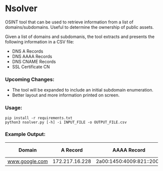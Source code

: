# Nsolver
OSINT tool that can be used to retrieve information from a list of domains/subdomains. Useful to determine the ownership of public assets. 

Given a list of domains and subdomanis, the tool extracts and presents the following information in a CSV file:
- DNS A Records
- DNS AAAA Records
- DNS CNAME Records
- SSL Certificate CN

### Upcoming Changes:
- The tool will be expanded to include an initial subdomain enumeration.
- Better layout and more information printed on screen.

### Usage:
```
pip install -r requirements.txt
python3 nsolver.py [-h] -i INPUT_FILE -o OUTPUT_FILE.csv
```

### Example Output:

| Domain | A Record | AAAA Record | CNAME Record | IP Owners | SSL CN |
| -------- | ------- | ------- | ------- | ------- | ------- |
| www.google.com | 172.217.16.228 | 2a00:1450:4009:821::2004 | N/A | GOOGLE | www.google.com |

